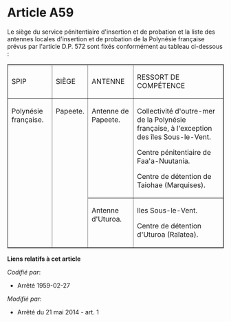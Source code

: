 # Article A59

Le siège du service pénitentiaire d'insertion et de probation et la liste des antennes locales d'insertion et de probation de
la Polynésie française prévus par l'article D.P. 572 sont fixés conformément au tableau ci-dessous :

<table cellpadding="0" align="center" cellspacing="0" border="1" width="700">
  <tbody>
    <tr>
      <td>

SPIP

</td>
      <td>

SIÈGE

</td>
      <td>

ANTENNE

</td>
      <td>

RESSORT DE COMPÉTENCE

</td>
    </tr>
    <tr>
      <td valign="top" rowspan="2">

Polynésie française.

</td>
      <td valign="top" rowspan="2">

Papeete.

</td>
      <td valign="top">

Antenne de Papeete.

</td>
      <td valign="top">

Collectivité d'outre-mer de la Polynésie française, à l'exception des îles Sous-le-Vent. 

Centre pénitentiaire de Faa'a-Nuutania. 

Centre de détention de Taiohae (Marquises).

</td>
    </tr>
    <tr>
      <td valign="top">

Antenne d'Uturoa. 

</td>
      <td valign="top">

Iles Sous-le-Vent. 

Centre de détention d'Uturoa (Raïatea).

</td>
    </tr>
  </tbody>
</table>

**Liens relatifs à cet article**

_Codifié par_:

  - Arrêté 1959-02-27

_Modifié par_:

  - Arrêté du 21 mai 2014 - art. 1
